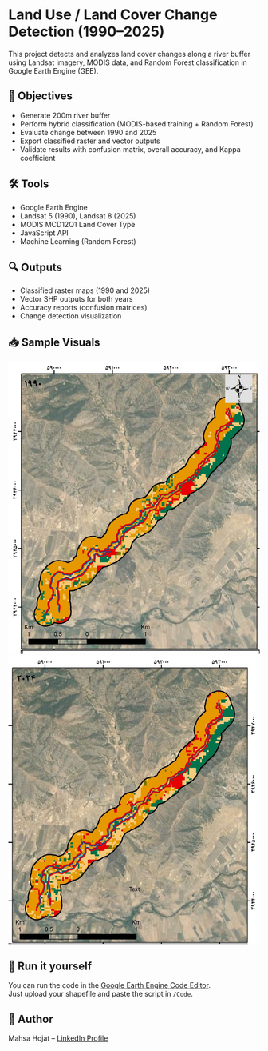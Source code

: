 # Land Use / Land Cover Change Detection (1990–2025)

This project detects and analyzes land cover changes along a river buffer using Landsat imagery, MODIS data, and Random Forest classification in Google Earth Engine (GEE).

## 📌 Objectives

- Generate 200m river buffer
- Perform hybrid classification (MODIS-based training + Random Forest)
- Evaluate change between 1990 and 2025
- Export classified raster and vector outputs
- Validate results with confusion matrix, overall accuracy, and Kappa coefficient

## 🛠️ Tools

- Google Earth Engine
- Landsat 5 (1990), Landsat 8 (2025)
- MODIS MCD12Q1 Land Cover Type
- JavaScript API
- Machine Learning (Random Forest)

## 🔍 Outputs

- Classified raster maps (1990 and 2025)
- Vector SHP outputs for both years
- Accuracy reports (confusion matrices)
- Change detection visualization

## 📥 Sample Visuals

![Classified 1990](Data/Sample_Outputs/classified_1990.jpg)
![Classified 2025](Data/Sample_Outputs/classified_2025.jpg)

## 🚀 Run it yourself

You can run the code in the [Google Earth Engine Code Editor](https://code.earthengine.google.com/).  
Just upload your shapefile and paste the script in `/Code`.

## 👤 Author

Mahsa Hojat – [LinkedIn Profile](https://www.linkedin.com/in/yourusername)
